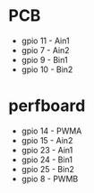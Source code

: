 # PCB
+ gpio 11 - Ain1
+ gpio 7  - Ain2
+ gpio 9  - Bin1
+ gpio 10 - Bin2

# perfboard
+ gpio 14 - PWMA
+ gpio 15 - Ain2
+ gpio 23 - Ain1
+ gpio 24 - Bin1
+ gpio 25 - Bin2
+ gpio 8  - PWMB
